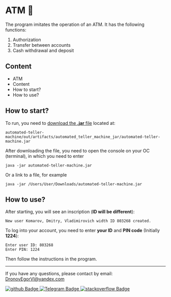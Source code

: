# ATM 🏦
The program imitates the operation of an ATM. It has the following functions:

1. Authorization
2. Transfer between accounts
3. Cash withdrawal and deposit

## Content
* ATM
* Content
* How to start?
* How to use?

## How to start?
To run, you need to [download the **.jar** file](https://github.com/dSofarts/automated-teller-machine/blob/main/out/artifacts/automated_teller_machine_jar/automated-teller-machine.jar?raw=true) located at:
    
    automated-teller-machine/out/artifacts/automated_teller_machine_jar/automated-teller-machine.jar
    
After downloading the file, you need to open the console on your OC (terminal), in which you need to enter

    java -jar automated-teller-machine.jar
    
Or a link to a file, for example

    java -jar /Users/User/Downloads/automated-teller-machine.jar 

## How to use?

After starting, you will see an inscription (**ID will be different**):

    New user Komarov, Dmitry, Vladimirovich width ID 803268 created.
    
To log into your account, you need to enter **your ID** and **PIN code** (Initially **1224**):
    
    Enter user ID: 803268
    Enter PIN: 1224

Then follow the instructions in the program. 

---

If you have any questions, please contact by email: [DronovEgorVl@yandex.com](mailto:DronovEgorVl@yandex.com)
<div id="badges">
  <a href="https://github.com/dSofarts">
    <img src="https://img.shields.io/badge/dSofarts-161b22?style=for-the-badge&logo=github&logoColor=white" alt="github Badge"/>
  </a>
  <a href="https://t.me/psvmger/">
    <img src="https://img.shields.io/badge/Telegram-blue?style=for-the-badge&logo=Telegram&logoColor=white" alt="Telegram Badge"/>
  </a>
  <a href="https://stackoverflow.com/users/20419526/dsofarts">
    <img src="https://img.shields.io/badge/stackoverflow-f2740d?style=for-the-badge&logo=stackoverflow&logoColor=white" alt="stackoverflow Badge"/>
  </a>
</div>
